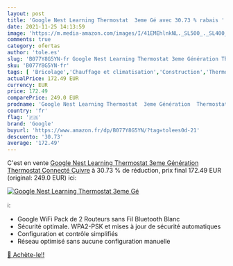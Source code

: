 ```yaml
---
layout: post
title: 'Google Nest Learning Thermostat  3eme Gé avec 30.73 % rabais '
date: 2021-11-25 14:13:59
image: 'https://m.media-amazon.com/images/I/41EMEhlnkNL._SL500_._SL400_.jpg'
comments: true
category: ofertas
author: 'tole.es'
slug: 'B077Y8G5YN-fr Google Nest Learning Thermostat 3eme Génération Thermostat...'
sku: 'B077Y8G5YN-fr'
tags: [ 'Bricolage','Chauffage et climatisation','Construction','Thermostats','Thermostats et accessoires','google', ]
actualPrice: 172.49 EUR
currency: EUR
price: 172.49
comparePrice: 249.0 EUR
prodname: 'Google Nest Learning Thermostat  3eme Génération  Thermostat Connecté  Cuivre'
country: 'fr'
flag: '🇫🇷'
brand: 'Google'
buyurl: 'https://www.amazon.fr/dp/B077Y8G5YN/?tag=tolees0d-21'
descuento: '30.73'
average: '172.49'
---
```


C'est en vente [Google Nest Learning Thermostat  3eme Génération  Thermostat Connecté  Cuivre](https://www.amazon.fr/dp/B077Y8G5YN/?tag=tolees0d-21)  à  30.73 % de réduction, prix final  172.49 EUR (original: 249.0 EUR) ici:

[![Google Nest Learning Thermostat  3eme Gé](https://m.media-amazon.com/images/I/41EMEhlnkNL._SL500_._SL400_.jpg)](https://www.amazon.fr/dp/B077Y8G5YN/?tag=tolees0d-21)

ℹ️:

- Google WiFi Pack de 2 Routeurs sans Fil Bluetooth Blanc
- Sécurité optimale. WPA2-PSK et mises à jour de sécurité automatiques
- Configuration et contrôle simplifiés
- Réseau optimisé sans aucune configuration manuelle

[🛒 Achète-le!!](https://www.amazon.fr/dp/B077Y8G5YN/?tag=tolees0d-21)
